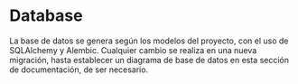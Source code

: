 # Database

La base de datos se genera según los modelos del proyecto, con el uso de SQLAlchemy y Alembic. Cualquier cambio se realiza en una nueva migración, hasta establecer un diagrama de base de datos en esta sección de documentación, de ser necesario.
